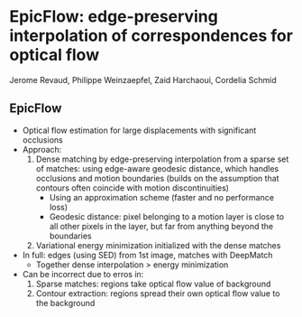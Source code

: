 # EpicFlow: edge-preserving interpolation of correspondences for optical flow
Jerome Revaud, Philippe Weinzaepfel, Zaid Harchaoui, Cordelia Schmid

## EpicFlow
- Optical flow estimation for large displacements with significant occlusions
- Approach:
	1. Dense matching by edge-preserving interpolation from a sparse set of matches: using edge-aware geodesic distance, which handles occlusions and motion boundaries (builds on the assumption that contours often coincide with motion discontinuities)
		- Using an approximation scheme (faster and no performance loss)
		- Geodesic distance: pixel belonging to a motion layer is close to all other pixels in the layer, but far from anything beyond the boundaries
	2. Variational energy minimization initialized with the dense matches
- In full: edges (using SED) from 1st image, matches with DeepMatch
	- Together dense interpolation > energy minimization
- Can be incorrect due to erros in:
	1. Sparse matches: regions take optical flow value of background
	2. Contour extraction: regions spread their own optical flow value to the background
	